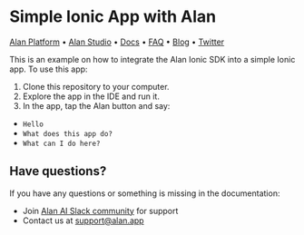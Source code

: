 # Simple Ionic App with Alan

[Alan Platform](https://alan.app/) • [Alan Studio](https://studio.alan.app/register) • [Docs](https://alan.app/docs) • [FAQ](https://alan.app/docs/usage/additional/faq) •
[Blog](https://alan.app/blog/) • [Twitter](https://twitter.com/alanvoiceai)

This is an example on how to integrate the Alan Ionic SDK into a simple Ionic app. To use this app:

1. Clone this repository to your computer.
2. Explore the app in the IDE and run it.
3. In the app, tap the Alan button and say:
  * `Hello`
  * `What does this app do?`
  * `What can I do here?`

## Have questions?

If you have any questions or something is missing in the documentation:
- Join [Alan AI Slack community](https://app.slack.com/client/TL55N530A) for support
- Contact us at [support@alan.app](mailto:support@alan.app)
